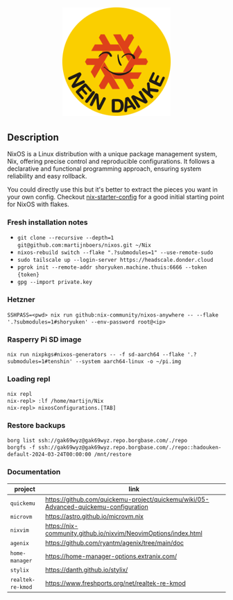 <h1 align="center">
  <img src="home/assets/img/logo.svg" alt="nixos" width="250">
</h1>

## Description
NixOS is a Linux distribution with a unique package management system, Nix, offering precise control and reproducible configurations. 
It follows a declarative and functional programming approach, ensuring system reliability and easy rollback.

You could directly use this but it's better to extract the pieces 
you want in your own config. Checkout [nix-starter-config](https://github.com/Misterio77/nix-starter-configs)
for a good initial starting point for NixOS with flakes. 


### Fresh installation notes
- `git clone --recursive --depth=1 git@github.com:martijnboers/nixos.git ~/Nix`
- `nixos-rebuild switch --flake ".?submodules=1" --use-remote-sudo`
- `sudo tailscale up --login-server https://headscale.donder.cloud`
- `pgrok init --remote-addr shoryuken.machine.thuis:6666 --token {token}`
- `gpg --import private.key`

### Hetzner
```
SSHPASS=<pwd> nix run github:nix-community/nixos-anywhere -- --flake '.?submodules=1#shoryuken' --env-password root@<ip>
```

### Rasperry Pi SD image
```
nix run nixpkgs#nixos-generators -- -f sd-aarch64 --flake '.?submodules=1#tenshin' --system aarch64-linux -o ~/pi.img
```

### Loading repl
```commandline
nix repl
nix-repl> :lf /home/martijn/Nix
nix-repl> nixosConfigurations.[TAB]
```

### Restore backups
```commandline
borg list ssh://gak69wyz@gak69wyz.repo.borgbase.com/./repo
borgfs -f ssh://gak69wyz@gak69wyz.repo.borgbase.com/./repo::hadouken-default-2024-03-24T00:00:00 /mnt/restore
```


### Documentation
| project           | link |
|-------------------| ---- |
| `quickemu`        | https://github.com/quickemu-project/quickemu/wiki/05-Advanced-quickemu-configuration |
| `microvm`         | https://astro.github.io/microvm.nix |
| `nixvim`          | https://nix-community.github.io/nixvim/NeovimOptions/index.html |
| `agenix`          | https://github.com/ryantm/agenix/tree/main/doc |
| `home-manager`    | https://home-manager-options.extranix.com/ |
| `stylix`          | https://danth.github.io/stylix/ |
| `realtek-re-kmod` | https://www.freshports.org/net/realtek-re-kmod |

